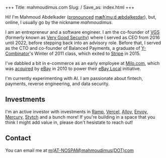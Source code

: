 +++
Title: mahmoudimus.com
Slug: /
Save_as: index.html
+++

Hi! I'm Mahmoud Abdelkader ([pronounced](media/misc/mahmoud-pronunciation.mp3) [mæħˈmuːd æbdəlkeɪdər](http://en.wikipedia.org/wiki/Wikipedia:IPA_for_Egyptian_Arabic)), but, online, I usually go by the nickname _mahmoudimus_.

I am an entrepreneur and a software engineer. I am the co-founder of [VGS](https://vgs.io) (formerly known as [Very Good Security](https://verygoodsecurity.com)) where I served as CEO from 2016 until 2022, before stepping back into an advisory role. Before that, I served as the CTO and co-founder of Balanced Payments, a graduate of [Y-Combinator](http://ycombinator.com)'s Winter of 2011 class, which exited to [Stripe](https://stripe.com) in 2015.

I've dabbled a bit in e-commerce as an early employee at [Milo.com](https://web.archive.org/web/20110228063546/http://milo.com/), which was [acquired](http://techcrunch.com/2010/12/02/confirmed-ebay-acquires-milo-for-75-million-investors-make-a-killing/) by [eBay](https://ebay.com) in 2010 to power their [eBay Local](https://web.archive.org/web/20120325155423/ebay.com/local) initiative.

I'm currently experimenting with AI. I am passionate about fintech, payments, reverse engineering, and data security.

## Investments

I'm an active investor with investments in [Ramp](https://ramp.com), [Vercel](https://vercel.com), [Alloy](https://www.alloy.com), [Envoy](https://envoy.com), [Mercury](http://mercury.com), [Stytch](https://stytch.com) and a bunch more! If you're building in a space that you think I might add value in, please don't hesistate to reach out!

## Contact

You can email me at [m(AT-NOSPAM)mahmoudimus(DOT)com](mailto:m(AT-NOSPAM)mahmoudimus(DOT)com)
